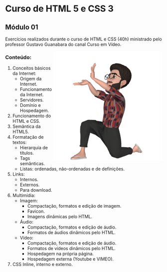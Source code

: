 # Curso de HTML 5 e CSS 3

## Módulo 01

Exercícios realizados durante o curso de HTML e CSS (40h) ministrado pelo professor Gustavo Guanabara do canal Curso em Vídeo.

<img src="imagens/emoji1.png" align="right" width="350"/>

### Conteúdo:

1. Conceitos básicos da Internet:
   - Origem da Internet.
   - Funcionamento da Internet.
   - Servidores.
   - Domínio e Hospedagem.
2. Funcionamento do HTML e CSS.
3. Semântica da HTML5.
4. Formatação de textos:
   - Hierarquia de títulos.
   - Tags semânticas.
   - Listas: ordenadas, não-ordenadas e de definições.
5. Links:
   - Internos.
   - Externos.
   - Para download.
6. Multimídia: 
   - Imagem:
     - Compactação, formatos e edição de imagem.
     - Favicon.
     - Imagens dinâmicas pelo HTML.
   - Áudio:
     - Compactação, formatos e edição de áudio.
     - Formatos de áudios dinâmicos pelo HTML.
   - Vídeo:
     - Compactação, formatos e edição de áudio.
     - Formatos de vídeos dinâmicos pelo HTML.
     - Hospedagem na própria página.
     - Hospedagem externa (Youtube e VIMEO).
7. CSS Inline, interno e externo.
